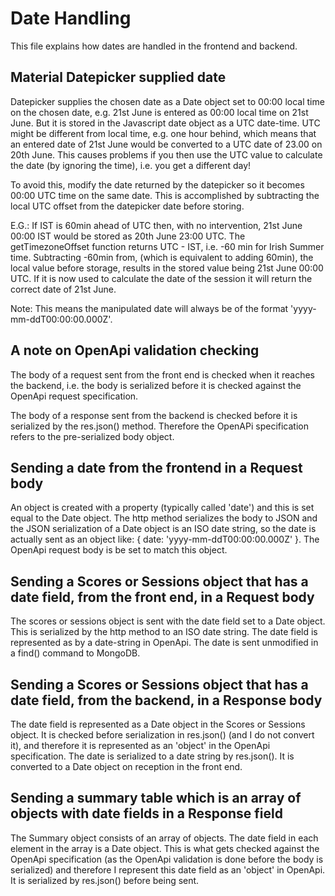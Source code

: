 # Date Handling

This file explains how dates are handled in the frontend and backend.

## Material Datepicker supplied date

Datepicker supplies the chosen date as a Date object set to 00:00 local time on the chosen date, e.g. 21st June is entered as 00:00 local time on 21st June. But it is stored in the Javascript date object as a UTC date-time. UTC might be different from local time, e.g. one hour behind, which means that an entered date of 21st June would be converted to a UTC date of 23.00 on 20th June. This causes problems if you then use the UTC value to calculate the date (by ignoring the time), i.e. you get a different day!

To avoid this, modify the date returned by the datepicker so it becomes 00:00 UTC time on the same date. This is accomplished by subtracting the local UTC offset from the datepicker date before storing.

E.G.: If IST is 60min ahead of UTC then, with no intervention, 21st June 00:00 IST would be stored as 20th June 23:00 UTC. The getTimezoneOffset function returns UTC - IST, i.e. -60 min for Irish Summer time. Subtracting -60min from, (which is equivalent to adding 60min), the local value before storage, results in the stored value being 21st June 00:00 UTC. If it is now used to calculate the date of the session it will return the correct date of 21st June.

Note: This means the manipulated date will always be of the format 'yyyy-mm-ddT00:00:00.000Z'.

## A note on OpenApi validation checking

The body of a request sent from the front end is checked when it reaches the backend, i.e. the body is serialized before it is checked against the OpenApi request specification.

The body of a response sent from the backend is checked before it is serialized by the res.json() method. Therefore the OpenAPi specification refers to the pre-serialized body object.

## Sending a date from the frontend in a Request body

An object is created with a property (typically called 'date') and this is set equal to the Date object. The http method serializes the body to JSON and the JSON serialization of a Date object is an ISO date string, so the date is actually sent as an object like:
{ date: 'yyyy-mm-ddT00:00:00.000Z' }. The OpenApi request body is be set to match this object.

## Sending a Scores or Sessions object that has a date field, from the front end, in a Request body

The scores or sessions object is sent with the date field set to a Date object.  This is serialized by the http method to an ISO date string. The date field is represented as by a date-string in OpenApi. The date is sent unmodified in a find() command to MongoDB.

## Sending a Scores or Sessions object that has a date field, from the backend, in a Response body

The date field is represented as a Date object in the Scores or Sessions object.  It is checked before serialization in res.json() (and I do not convert it), and therefore it is represented as an 'object' in the OpenApi specification. The date is serialized to a date string by res.json().  It is converted to a Date object on reception in the front end.

## Sending a summary table which is an array of objects with date fields in a Response field

The Summary object consists of an array of objects. The date field in each element in the array is a Date object. This is what gets checked against the OpenApi specification (as the OpenApi validation is done before the body is serialized) and therefore I represent this date field as an 'object' in OpenApi.  It is serialized by res.json() before being sent.
